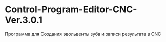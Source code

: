 # Control-Program-Editor-CNC-Ver.3.0.1
Программа для Создания эвольвенты зуба и записи результата в CNC